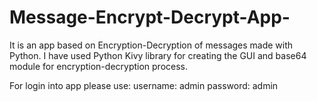 # Message-Encrypt-Decrypt-App-
It is an app based on Encryption-Decryption of messages made with Python.
I have used Python Kivy library for creating the GUI and base64 module for encryption-decryption process.

For login into app please use:
username: admin
password: admin
